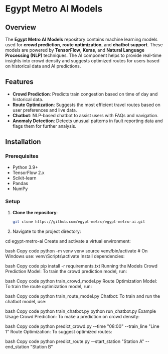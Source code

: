 # Egypt Metro AI Models

## Overview

The **Egypt Metro AI Models** repository contains machine learning models used for **crowd prediction**, **route optimization**, and **chatbot support**. These models are powered by **TensorFlow**, **Keras**, and **Natural Language Processing (NLP)** techniques. The AI component helps to provide real-time insights into crowd density and suggests optimized routes for users based on historical data and AI predictions.

## Features

- **Crowd Prediction**: Predicts train congestion based on time of day and historical data.
- **Route Optimization**: Suggests the most efficient travel routes based on user preferences and live data.
- **Chatbot**: NLP-based chatbot to assist users with FAQs and navigation.
- **Anomaly Detection**: Detects unusual patterns in fault reporting data and flags them for further analysis.

## Installation

### Prerequisites
- Python 3.9+
- TensorFlow 2.x
- Scikit-learn
- Pandas
- NumPy

### Setup

1. **Clone the repository**:
   ```bash
   git clone https://github.com/egypt-metro/egypt-metro-ai.git
2. Navigate to the project directory:

cd egypt-metro-ai
Create and activate a virtual environment:

bash
Copy code
python -m venv venv
source venv/bin/activate  # On Windows use: venv\Scripts\activate
Install dependencies:

bash
Copy code
pip install -r requirements.txt
Running the Models
Crowd Prediction Model: To train the crowd prediction model, run:

bash
Copy code
python train_crowd_model.py
Route Optimization Model: To train the route optimization model, run:

bash
Copy code
python train_route_model.py
Chatbot: To train and run the chatbot model, use:

bash
Copy code
python train_chatbot.py
python run_chatbot.py
Example Usage
Crowd Prediction: To make a prediction on crowd density:

bash
Copy code
python predict_crowd.py --time "08:00" --train_line "Line 1"
Route Optimization: To suggest optimized routes:

bash
Copy code
python predict_route.py --start_station "Station A" --end_station "Station B"
